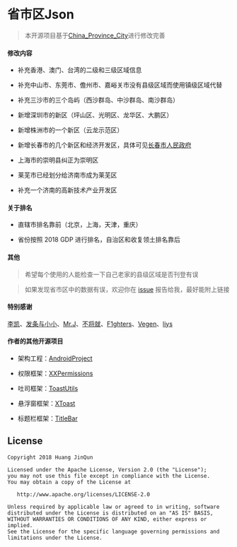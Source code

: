 # 省市区Json

> 本开源项目基于[China_Province_City](https://github.com/small-dream/China_Province_City)进行修改完善

#### 修改内容

* 补充香港、澳门、台湾的二级和三级区域信息

* 补充中山市、东莞市、儋州市、嘉峪关市没有县级区域而使用镇级区域代替

* 补充三沙市的三个岛屿（西沙群岛、中沙群岛、南沙群岛）

* 新增深圳市的新区（坪山区、光明区、龙华区、大鹏区）

* 新增株洲市的一个新区（云龙示范区）

* 新增长春市的几个新区和经济开发区，具体可见[长春市人民政府](http://www.changchun.gov.cn/zjzc/)

* 上海市的崇明县纠正为崇明区

* 莱芜市已经划分给济南市成为莱芜区

* 补充一个济南的高新技术产业开发区

#### 关于排名

* 直辖市排名靠前（北京，上海，天津，重庆）

* 省份按照 2018 GDP 进行排名，自治区和收复领土排名靠后

#### 其他

> 希望每个使用的人能检查一下自己老家的县级区域是否刊登有误

> 如果发现省市区中的数据有误，欢迎你在 [issue](https://github.com/getActivity/ProvinceJson/issues/new) 报告给我，最好能附上链接

#### 特别感谢

[李凯](https://github.com/EdelweissBubble)、[发条与小小]()、[Mr.J](https://github.com/zhouazhou)、[不将就](https://github.com/pliybird)、[F1ghters](https://github.com/fuxiaoyuandroid)、[Vegen](https://github.com/Vegen)、[liys](https://github.com/liys666666)

#### 作者的其他开源项目

* 架构工程：[AndroidProject](https://github.com/getActivity/AndroidProject)

* 权限框架：[XXPermissions](https://github.com/getActivity/XXPermissions)

* 吐司框架：[ToastUtils](https://github.com/getActivity/ToastUtils)

* 悬浮窗框架：[XToast](https://github.com/getActivity/XToast)

* 标题栏框架：[TitleBar](https://github.com/getActivity/TitleBar)

## License

```text
Copyright 2018 Huang JinQun

Licensed under the Apache License, Version 2.0 (the "License");
you may not use this file except in compliance with the License.
You may obtain a copy of the License at

   http://www.apache.org/licenses/LICENSE-2.0

Unless required by applicable law or agreed to in writing, software
distributed under the License is distributed on an "AS IS" BASIS,
WITHOUT WARRANTIES OR CONDITIONS OF ANY KIND, either express or implied.
See the License for the specific language governing permissions and
limitations under the License.
```